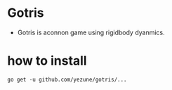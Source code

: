 # Gotris 
- Gotris is aconnon game using rigidbody dyanmics.

# how to install
	go get -u github.com/yezune/gotris/...